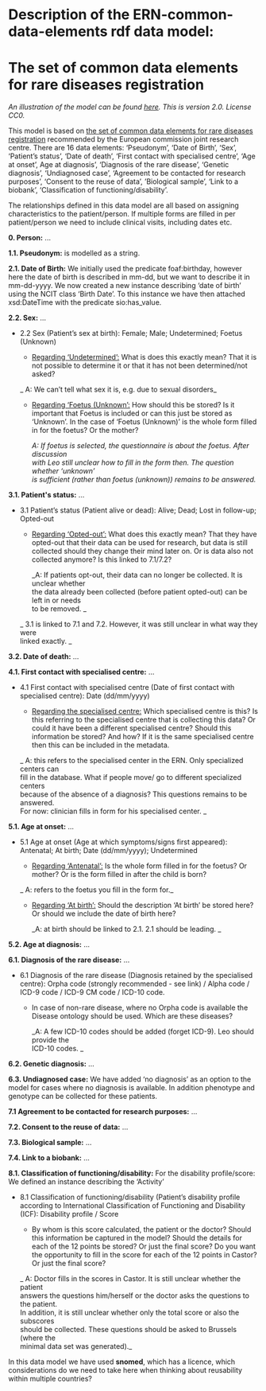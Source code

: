 # Description of the ERN-common-data-elements rdf data model:


# The set of common data elements for rare diseases registration

_An illustration of the model can be found [here](https://www.draw.io/?state=%7B%22ids%22:%5B%221GgkGDr2fBJwKmZPx_sVwHWvgUOOgfelD%22%5D,%22action%22:%22open%22,%22userId%22:%22110965774220386560307%22%7D#G1GgkGDr2fBJwKmZPx_sVwHWvgUOOgfelD). This is version 2.0. License CC0._

This model is based on [the set of common data elements for rare diseases registration](http://www.erare.eu/sites/default/files/SetCommonData-EU%20RD%20Platform_CDS%20_final.pdf) recommended by the European commission joint research centre. There are 16 data elements: ‘Pseudonym’, ‘Date of Birth’, ‘Sex’, ‘Patient’s status’, ‘Date of death’, ‘First contact with specialised centre’, ‘Age at onset’, Age at diagnosis’, ‘Diagnosis of the rare disease’, ‘Genetic diagnosis’, ‘Undiagnosed case’, ‘Agreement to be contacted for research purposes’, ‘Consent to the reuse of data’, ’Biological sample’, ‘Link to a biobank’, ‘Classification of functioning/disability’.

The relationships defined in this data model are all based on assigning characteristics to the patient/person. If multiple forms are filled in per patient/person we need to include clinical visits, including dates etc.

**0. Person:** ...

**1.1. Pseudonym:** is modelled as a string.

**2.1. Date of Birth:** We initially used the predicate foaf:birthday, however here the date of birth is described in mm-dd, but we want to describe it in mm-dd-yyyy. We now created a new instance describing ‘date of birth’ using the NCIT class ‘Birth Date’. To this instance we have then attached xsd:DateTime with the predicate sio:has_value.

**2.2. Sex:** …



*   2.2 Sex (Patient’s sex at birth): Female; Male; Undetermined; Foetus (Unknown)
    *   <span style="text-decoration:underline;">Regarding ‘Undetermined’:</span> What is does this exactly mean? That it is not possible to determine it or that it has not been determined/not asked?

    _	A: We can’t tell what sex it is, e.g. due to sexual disorders_

    *   <span style="text-decoration:underline;">Regarding ‘Foetus (Unknown’:</span> How should this be stored? Is it important that Foetus is included or can this just be stored as ‘Unknown’. In the case of ‘Foetus (Unknown)’ is the whole form filled in for the foetus? Or the mother?

    	_A: If foetus is selected, the questionnaire is about the foetus. After discussion \
 	with Leo still unclear how to fill in the form then. The question whether ‘unknown’ \
 	is sufficient (rather than foetus (unknown)) remains to be answered._


**3.1. Patient's status:** …



*   3.1 Patient’s status (Patient alive or dead): Alive; Dead; Lost in follow-up; Opted-out
    *   <span style="text-decoration:underline;">Regarding ‘Opted-out’:</span> What does this exactly mean? That they have opted-out that their data can be used for research, but data is still collected should they change their mind later on. Or is data also not collected anymore? Is this linked to 7.1/7.2?

    	_A: If patients opt-out, their data can no longer be collected. It is unclear whether \
 	the data already been collected (before patient opted-out) can be left in or needs \
 	to be removed. _


    _	3.1 is linked to 7.1 and 7.2. However, it was still unclear in what way they were \
 	linked exactly. _


**3.2. Date of death:** …

**4.1. First contact with specialised centre:** …



*   4.1 First contact with specialised centre (Date of first contact with specialised centre): Date (dd/mm/yyyy)
    *   <span style="text-decoration:underline;">Regarding the specialised centre:</span> Which specialised centre is this? Is this referring to the specialised centre that is collecting this data? Or could it have been a different specialised centre? Should this information be stored? And how? If it is the same specialised centre then this can be included in the metadata.

    _	A: this refers to the specialised center in the ERN. Only specialized centers can  \
 	fill in the database. What if people move/ go to different specialized centers \
 	because of the absence of a diagnosis? This questions remains to be answered. \
 	For now: clinician fills in form for his specialised center. _


**5.1. Age at onset:** …



*   5.1 Age at onset (Age at which symptoms/signs first appeared): Antenatal; At birth; Date (dd/mm/yyyy); Undetermined
    *   <span style="text-decoration:underline;">Regarding ‘Antenatal’:</span> Is the whole form filled in for the foetus? Or mother? Or is the form filled in after the child is born?

    _	A: refers to the foetus you fill in the form for._

    *   <span style="text-decoration:underline;">Regarding ‘At birth’:</span> Should the description ‘At birth’ be stored here? Or should we include the date of birth here?

    	_A: at birth should be linked to 2.1. 2.1 should be leading. _


**5.2. Age at diagnosis:** …

**6.1. Diagnosis of the rare disease:** …



*   6.1 Diagnosis of the rare disease (Diagnosis retained by the specialised centre): Orpha code (strongly recommended - see link) / Alpha code / ICD-9 code / ICD-9 CM code / ICD-10 code.
    *   In case of non-rare disease, where no Orpha code is available the Disease ontology should be used. Which are these diseases?

    	_A: A few ICD-10 codes should be added (forget ICD-9). Leo should provide the \
 	ICD-10 codes. _


**6.2. Genetic diagnosis:** …

**6.3. Undiagnosed case:** We have added ‘no diagnosis’ as an option to the model for cases where no diagnosis is available. In addition phenotype and genotype can be collected for these patients.

**7.1 Agreement to be contacted for research purposes:** …

**7.2. Consent to the reuse of data:** …

**7.3. Biological sample:** …

**7.4. Link to a biobank:** …

**8.1. Classification of functioning/disability:** For the disability profile/score: We defined an instance describing the ‘Activity’



*   8.1 Classification of functioning/disability (Patient’s disability profile according to International Classification of Functioning and Disability (ICF): Disability profile / Score
    *   By whom is this score calculated, the patient or the doctor? Should this information be captured in the model? Should the details for each of the 12 points be stored? Or just the final score? Do you want the opportunity to fill in the score for each of the 12 points in Castor? Or just the final score?

    _	A: Doctor fills in the scores in Castor. It is still unclear whether the patient \
 	answers the questions him/herself or the doctor asks the questions to the patient. \
 	In addition, it is still unclear  whether only the total score or also the subscores \
 	should be collected. These questions should be asked to Brussels (where the \
 	minimal data set was generated)._


In this data model we have used **snomed**, which has a licence, which considerations do we need to take here when thinking about reusability within multiple countries?
